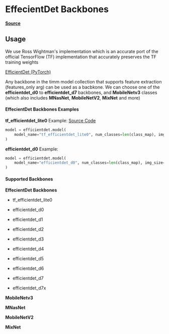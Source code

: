 # EffecientDet Backbones

[**Source**](https://github.com/rwightman/efficientdet-pytorch)


## Usage

We use Ross Wightman's implementation which is an accurate port of the official TensorFlow (TF) implementation that accurately preserves the TF training weights

[EfficientDet (PyTorch)](https://github.com/rwightman/efficientdet-pytorch)

Any backbone in the timm model collection that supports feature extraction (features_only arg) can be used as a bacbkone.
We can choose one of the **efficientdet_d0** to **efficientdet_d7** backbones, and **MobileNetv3** classes (which also includes **MNasNet**, **MobileNetV2**, **MixNet** and more)

#### **EffecientDet Backbones Examples**

**tf_efficientdet_lite0** Example: [Source Code](https://airctic.github.io/mantisshrimp/examples/efficientdet_pets_exp/)

``` python hl_lines="2"
model = efficientdet.model(
    model_name="tf_efficientdet_lite0", num_classes=len(class_map), img_size=size
)
```

**efficientdet_d0** Example:

``` python hl_lines="2"
model = efficientdet.model(
    model_name="efficientdet_d0", num_classes=len(class_map), img_size=size
)
```

#### Supported Backbones
**EffecientDet Backbones**

- tf_efficientdet_lite0

- efficientdet_d0

- efficientdet_d1

- efficientdet_d2

- efficientdet_d3

- efficientdet_d4

- efficientdet_d5

- efficientdet_d6

- efficientdet_d7

- efficientdet_d7x


**MobileNetv3**

**MNasNet**

**MobileNetV2**

**MixNet**

